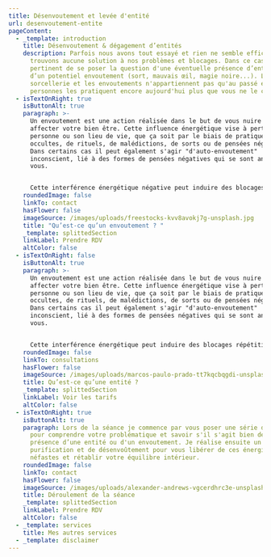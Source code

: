 ```yaml
---
title: Désenvoutement et levée d'entité
url: desenvoutement-entite
pageContent:
  - _template: introduction
    title: Désenvoutement & dégagement d’entités
    description: Parfois nous avons tout essayé et rien ne semble efficace. Nous ne
      trouvons aucune solution à nos problèmes et blocages. Dans ce cas, il est
      pertinent de se poser la question d'une éventuelle présence d’entité ou
      d’un potentiel envoutement (sort, mauvais œil, magie noire...). La
      sorcellerie et les envoutements n'appartiennent pas qu'au passé et des
      personnes les pratiquent encore aujourd'hui plus que vous ne le croyez.
  - isTextOnRight: true
    isButtonAlt: true
    paragraph: >-
      Un envoutement est une action réalisée dans le but de vous nuire et
      affecter votre bien être. Cette influence énergétique vise à perturber la
      personne ou son lieu de vie, que ça soit par le biais de pratiques
      occultes, de rituels, de malédictions, de sorts ou de pensées négatives.
      Dans certains cas il peut également s'agir "d'auto-envoutement"
      inconscient, lié à des formes de pensées négatives qui se sont ancrées en
      vous.


      Cette interférence énergétique négative peut induire des blocages répétitifs, un sentiment de malchance, des problèmes relationnels et financiers, des perturbations émotionnelles, une fatigue intense ainsi que des problèmes de santé inexpliqués… En effet, un envoutement peut avoir un impact profond sur plusieurs aspects de votre vie (voire tous) que ça soit relationnel, amoureux, professionnel, matériel, physique, psychologique...
    roundedImage: false
    linkTo: contact
    hasFlower: false
    imageSource: /images/uploads/freestocks-kvv8avokj7g-unsplash.jpg
    title: "Qu’est-ce qu’un envoutement ? "
    _template: splittedSection
    linkLabel: Prendre RDV
    altColor: false
  - isTextOnRight: false
    isButtonAlt: true
    paragraph: >-
      Un envoutement est une action réalisée dans le but de vous nuire et
      affecter votre bien être. Cette influence énergétique vise à perturber la
      personne ou son lieu de vie, que ça soit par le biais de pratiques
      occultes, de rituels, de malédictions, de sorts ou de pensées négatives.
      Dans certains cas il peut également s'agir "d'auto-envoutement"
      inconscient, lié à des formes de pensées négatives qui se sont ancrées en
      vous.


      Cette interférence énergétique peut induire des blocages répétitifs, un sentiment de malchance, des problèmes relationnels et financiers, des perturbations émotionnelles, une fatigue intense ainsi que des problèmes de santé inexpliqués… En effet, un envoutement peut avoir un impact profond sur plusieurs aspects de votre vie (voire tous) que ça soit relationnel, amoureux, professionnel, matériel, physique, psychologique...
    roundedImage: false
    linkTo: consultations
    hasFlower: false
    imageSource: /images/uploads/marcos-paulo-prado-tt7kqcbqgdi-unsplash-1-.jpg
    title: Qu’est-ce qu’une entité ?
    _template: splittedSection
    linkLabel: Voir les tarifs
    altColor: false
  - isTextOnRight: true
    isButtonAlt: true
    paragraph: Lors de la séance je commence par vous poser une série de questions
      pour comprendre votre problématique et savoir s'il s'agit bien de la
      présence d’une entité ou d'un envoutement. Je réalise ensuite un rituel de
      purification et de désenvoûtement pour vous libérer de ces énergies
      néfastes et rétablir votre équilibre intérieur.
    roundedImage: false
    linkTo: contact
    hasFlower: false
    imageSource: /images/uploads/alexander-andrews-vgcerdhrc3e-unsplash.jpg
    title: Déroulement de la séance
    _template: splittedSection
    linkLabel: Prendre RDV
    altColor: false
  - _template: services
    title: Mes autres services
  - _template: disclaimer
---
```

